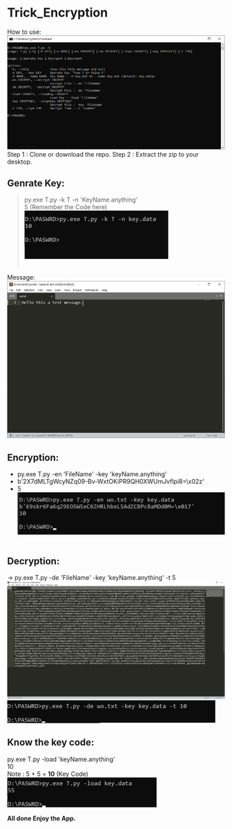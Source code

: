 # Trick_Encryption
How to use:
<img src="images/use.png" alt="no_image"><br>
Step 1 : Clone or download the repo.
Step 2 : Extract the zip to your desktop.

## Genrate Key:<br>
> py.exe T.py -k T -n 'KeyName.anything'<br>
> 5 (Remember the Code here)<br>
<img src="images/keygen.png" alt="no_image"><br><br>

Message: <img src="images/msg.png" alt="no_image"><br>
## Encryption:<br>
- py.exe T.py -en 'FileName' -key 'keyName.anything'<br>
- b'2X7dMLTgWcyNZq09-Bv-WxtOKiPR9QH0XWUmJvflpi8=\x02z'<br>
- 5<br>
<img src="images/enmsg.png" alt="no_image"><br><br>

## Decryption:<br>
-> py.exe T.py -de 'FileName' -key 'keyName.anything' -t 5<br>
<img src="images/demsg.png" alt="no_image"><br>
<img src="images/decode.png" alt="no_image"><br>

## Know the key code:<br>
py.exe T.py -load 'keyName.anything'<br>
10<br>
Note : 5 + 5 = <b>10</b> (Key Code)<br>
<img src="images/keycode.png" alt="no_image"><br>


<b> All done Enjoy the App.</b>

